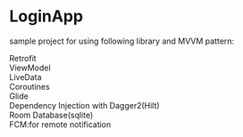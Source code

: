 # LoginApp
sample project for using following library and MVVM pattern:

Retrofit<br>
ViewModel<br>
LiveData<br>
Coroutines<br>
Glide<br>
Dependency Injection with Dagger2(Hilt)<br>
Room Database(sqlite)<br>
FCM:for remote notification



